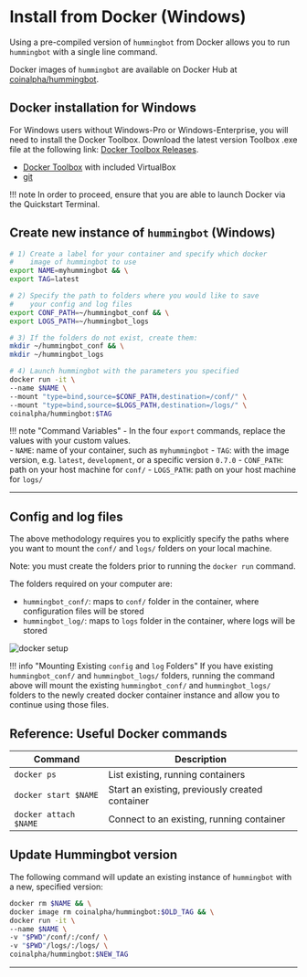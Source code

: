 # Install from Docker (Windows)

Using a pre-compiled version of `hummingbot` from Docker allows you to run `hummingbot` with a single line command.

Docker images of `hummingbot` are available on Docker Hub at [coinalpha/hummingbot](https://hub.docker.com/r/coinalpha/hummingbot).

## Docker installation for Windows

For Windows users without Windows-Pro or Windows-Enterprise, you will need to install the Docker Toolbox. Download the latest version Toolbox .exe file at the following link: [Docker Toolbox Releases](https://github.com/docker/toolbox/releases/).

- [Docker Toolbox](https://github.com/docker/toolbox/releases/) with included VirtualBox
- [git](https://gitforwindows.org/)

!!! note
    In order to proceed, ensure that you are able to launch Docker via the Quickstart Terminal.

## Create new instance of `hummingbot` (Windows)

``` bash tab="Terminal: Start hummingbot with Docker"
# 1) Create a label for your container and specify which docker 
#    image of hummingbot to use
export NAME=myhummingbot && \
export TAG=latest

# 2) Specify the path to folders where you would like to save
#    your config and log files
export CONF_PATH=~/hummingbot_conf && \
export LOGS_PATH=~/hummingbot_logs

# 3) If the folders do not exist, create them:
mkdir ~/hummingbot_conf && \
mkdir ~/hummingbot_logs

# 4) Launch hummingbot with the parameters you specified
docker run -it \
--name $NAME \
--mount "type=bind,source=$CONF_PATH,destination=/conf/" \
--mount "type=bind,source=$LOGS_PATH,destination=/logs/" \
coinalpha/hummingbot:$TAG
```

!!! note "Command Variables"
    - In the four `export` commands, replace the values with your custom values.  
    - `NAME`: name of your container, such as `myhummingbot`
    - `TAG`: with the image version, e.g. `latest`, `development`, or a specific version `0.7.0`
    - `CONF_PATH`: path on your host machine for `conf/`
    - `LOGS_PATH`: path on your host machine for `logs/`

---

## Config and log files

The above methodology requires you to explicitly specify the paths where you want to mount the `conf/` and `logs/` folders on your local machine.

Note: you must create the folders prior to running the `docker run` command.

The folders required on your computer are:

- `hummingbot_conf/`: maps to `conf/` folder in the container, where configuration files will be stored
- `hummingbot_log/`: maps to `logs` folder in the container, where logs will be stored

![docker setup](/assets/img/docker-file-setup.png "Docker file system setup")

!!! info "Mounting Existing `config` and `log` Folders"
    If you have existing `hummingbot_conf/` and `hummingbot_logs/` folders, running the command above will mount the existing `hummingbot_conf/` and `hummingbot_logs/` folders to the newly created docker container instance and allow you to continue using those files.

## Reference: Useful Docker commands

Command | Description
---|---
`docker ps` | List existing, running containers
`docker start $NAME` | Start an existing, previously created container
`docker attach $NAME` | Connect to an existing, running container

## Update Hummingbot version

The following command will update an existing instance of `hummingbot` with a new, specified version:

```bash
docker rm $NAME && \
docker image rm coinalpha/hummingbot:$OLD_TAG && \
docker run -it \
--name $NAME \
-v "$PWD"/conf/:/conf/ \
-v "$PWD"/logs/:/logs/ \
coinalpha/hummingbot:$NEW_TAG
```

---
